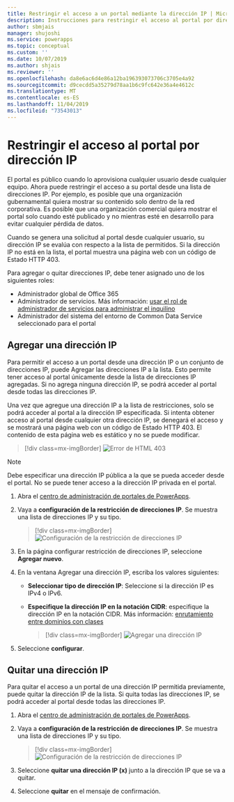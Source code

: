 ```yaml
---
title: Restringir el acceso a un portal mediante la dirección IP | MicrosoftDocs
description: Instrucciones para restringir el acceso al portal por dirección IP.
author: sbmjais
manager: shujoshi
ms.service: powerapps
ms.topic: conceptual
ms.custom: ''
ms.date: 10/07/2019
ms.author: shjais
ms.reviewer: ''
ms.openlocfilehash: da8e6ac6d4e86a12ba196393073706c3705e4a92
ms.sourcegitcommit: d9cecdd5a35279d78aa1b6c9fc642e36a4e4612c
ms.translationtype: MT
ms.contentlocale: es-ES
ms.lasthandoff: 11/04/2019
ms.locfileid: "73543013"
---
```

# <a name="restrict-portal-access-by-ip-address"></a>Restringir el acceso al portal por dirección IP

El portal es público cuando lo aprovisiona cualquier usuario desde cualquier equipo. Ahora puede restringir el acceso a su portal desde una lista de direcciones IP. Por ejemplo, es posible que una organización gubernamental quiera mostrar su contenido solo dentro de la red corporativa. Es posible que una organización comercial quiera mostrar el portal solo cuando esté publicado y no mientras esté en desarrollo para evitar cualquier pérdida de datos.

Cuando se genera una solicitud al portal desde cualquier usuario, su dirección IP se evalúa con respecto a la lista de permitidos. Si la dirección IP no está en la lista, el portal muestra una página web con un código de Estado HTTP 403.

Para agregar o quitar direcciones IP, debe tener asignado uno de los siguientes roles:
- Administrador global de Office 365 
- Administrador de servicios. Más información: [usar el rol de administrador de servicios para administrar el inquilino](https://technet.microsoft.com/library/mt793847.aspx)  
- Administrador del sistema del entorno de Common Data Service seleccionado para el portal

## <a name="add-an-ip-address"></a>Agregar una dirección IP

Para permitir el acceso a un portal desde una dirección IP o un conjunto de direcciones IP, puede Agregar las direcciones IP a la lista. Esto permite tener acceso al portal únicamente desde la lista de direcciones IP agregadas. Si no agrega ninguna dirección IP, se podrá acceder al portal desde todas las direcciones IP.

Una vez que agregue una dirección IP a la lista de restricciones, solo se podrá acceder al portal a la dirección IP especificada. Si intenta obtener acceso al portal desde cualquier otra dirección IP, se denegará el acceso y se mostrará una página web con un código de Estado HTTP 403. El contenido de esta página web es estático y no se puede modificar.

> [!div class=mx-imgBorder]
> ![Error de HTML 403](../media/ip-address-page-error.png "Error de HTML 403")  

> [!NOTE]
> Debe especificar una dirección IP pública a la que se pueda acceder desde el portal. No se puede tener acceso a la dirección IP privada en el portal.

1.  Abra el [centro de administración de portales de PowerApps](admin-overview.md).

2.  Vaya a **configuración de la restricción de direcciones IP**. Se muestra una lista de direcciones IP y su tipo.

    > [!div class=mx-imgBorder]
    > ![Configuración de la restricción de direcciones IP](../media/set-up-ip-address-restrict.png "Configuración de la restricción de direcciones IP")

3.  En la página configurar restricción de direcciones IP, seleccione **Agregar nuevo**.

4.  En la ventana Agregar una dirección IP, escriba los valores siguientes:

    - **Seleccionar tipo de dirección IP**: Seleccione si la dirección IP es IPv4 o IPv6.

    - **Especifique la dirección IP en la notación CIDR**: especifique la dirección IP en la notación CIDR. Más información: [enrutamiento entre dominios con clases](https://en.wikipedia.org/wiki/Classless_Inter-Domain_Routing)

      > [!div class=mx-imgBorder]
      > ![Agregar una dirección IP](../media/add-ip-address.png "Agregar una dirección IP")    

5.  Seleccione **configurar**.

## <a name="remove-an-ip-address"></a>Quitar una dirección IP

Para quitar el acceso a un portal de una dirección IP permitida previamente, puede quitar la dirección IP de la lista. Si quita todas las direcciones IP, se podrá acceder al portal desde todas las direcciones IP.

1.  Abra el [centro de administración de portales de PowerApps](admin-overview.md).

2.  Vaya a **configuración de la restricción de direcciones IP**. Se muestra una lista de direcciones IP y su tipo.

    > [!div class=mx-imgBorder]
    > ![Configuración de la restricción de direcciones IP](../media/set-up-ip-address-restrict.png "Configuración de la restricción de direcciones IP")

3.  Seleccione **quitar una dirección IP (x)** junto a la dirección IP que se va a quitar.

4.  Seleccione **quitar** en el mensaje de confirmación.

